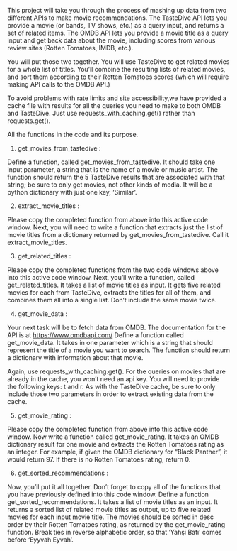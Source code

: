 This project will take you through the process of mashing up data from two different APIs to make movie recommendations.
The TasteDive API lets you provide a movie (or bands, TV shows, etc.) as a query input, and returns a set of related items. 
The OMDB API lets you provide a movie title as a query input and get back data about the movie, including scores from various review sites (Rotten Tomatoes, IMDB, etc.).

You will put those two together. You will use TasteDive to get related movies for a whole list of titles. You’ll combine the resulting lists of related movies, 
and sort them according to their Rotten Tomatoes scores (which will require making API calls to the OMDB API.)

To avoid problems with rate limits and site accessibility,we have provided a cache file with results for all the queries you need to make to both OMDB and TasteDive. 
Just use requests_with_caching.get() rather than requests.get().

All the functions in the code and its purpose.

1) get_movies_from_tastedive :

Define a function, called get_movies_from_tastedive. It should take one input parameter, a string that is the name of a movie or music artist. 
The function should return the 5 TasteDive results that are associated with that string; be sure to only get movies, not other kinds of media. 
It will be a python dictionary with just one key, ‘Similar’.

2) extract_movie_titles :

Please copy the completed function from above into this active code window. Next, you will need to write a function that 
extracts just the list of movie titles from a dictionary returned by get_movies_from_tastedive. Call it extract_movie_titles.

3) get_related_titles :

Please copy the completed functions from the two code windows above into this active code window. Next, you’ll write a function, called get_related_titles. 
It takes a list of movie titles as input. It gets five related movies for each from TasteDive, extracts the titles for all of them, and combines them all into a single list. 
Don’t include the same movie twice.

4) get_movie_data :

Your next task will be to fetch data from OMDB. The documentation for the API is at https://www.omdbapi.com/ Define a function called get_movie_data. 
It takes in one parameter which is a string that should represent the title of a movie you want to search. 
The function should return a dictionary with information about that movie.

Again, use requests_with_caching.get(). For the queries on movies that are already in the cache, you won’t need an api key. 
You will need to provide the following keys: t and r. As with the TasteDive cache, be sure to only include those two parameters in order to extract existing data from the cache.

5) get_movie_rating :

Please copy the completed function from above into this active code window. Now write a function called get_movie_rating. It takes an OMDB dictionary result for one movie 
and extracts the Rotten Tomatoes rating as an integer. For example, if given the OMDB dictionary for “Black Panther”, it would return 97. 
If there is no Rotten Tomatoes rating, return 0.

6) get_sorted_recommendations :

Now, you’ll put it all together. Don’t forget to copy all of the functions that you have previously defined into this code window. 
Define a function get_sorted_recommendations. It takes a list of movie titles as an input. It returns a sorted list of related movie titles as output, 
up to five related movies for each input movie title. The movies should be sorted in desc order by their Rotten Tomatoes rating, as returned by the get_movie_rating function.
Break ties in reverse alphabetic order, so that ‘Yahşi Batı’ comes before ‘Eyyvah Eyvah’.

